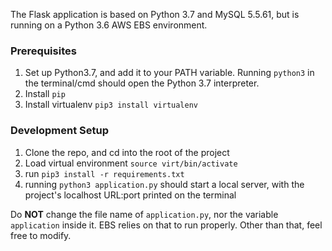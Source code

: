 The Flask application is based on Python 3.7 and MySQL 5.5.61, but is running on a Python 3.6 AWS EBS environment.

<h3> Prerequisites </h3>

1) Set up Python3.7, and add it to your PATH variable. Running `python3` in the terminal/cmd should open the Python 3.7 interpreter.
2) Install `pip`
3) Install virtualenv `pip3 install virtualenv` 

<h3> Development Setup </h3>

1) Clone the repo, and cd into the root of the project
2) Load virtual environment `source virt/bin/activate`
3) run `pip3 install -r requirements.txt`
4) running `python3 application.py` should start a local server, with the project's localhost URL:port printed on the terminal

Do <b>NOT</b> change the file name of `application.py`, nor the variable `application` inside it. EBS relies on that to run properly. Other than that, feel free to modify.